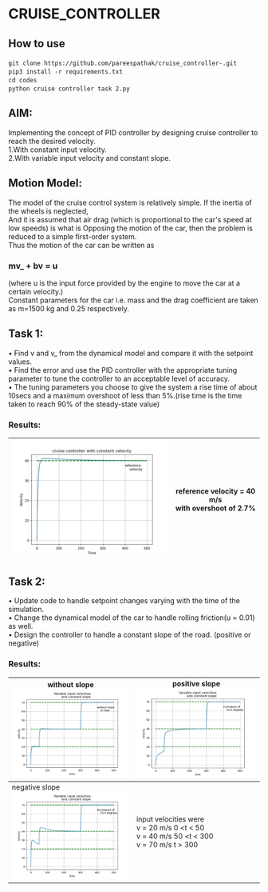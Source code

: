# **CRUISE_CONTROLLER**  
## How to use 
`git clone https://github.com/pareespathak/cruise_controller-.git`  
`pip3 install -r requirements.txt`  
`cd codes`  
`python cruise controller task 2.py`

## AIM:

Implementing the concept of PID controller by designing cruise controller to reach the desired velocity.  
1.With constant input velocity.  
2.With variable input velocity and constant slope.

## Motion Model:  
The model of the cruise control system is relatively simple. If the inertia of the wheels is neglected,  
And it is assumed that air drag (which is proportional to the car's speed at low speeds) is what is
Opposing the motion of the car, then the problem is reduced to a simple first-order system.  
Thus the motion of the car can be written as   
### mv_ + bv = u  
(where u is the input force provided by the engine to move the car at a certain velocity.)  
Constant parameters for the car i.e. mass and the drag coefficient are taken as m=1500 kg and 0.25 respectively.  

## Task 1:  
•	Find v and v_ from the dynamical model and compare it with the setpoint values.  
•	Find the error and use the PID controller with the appropriate tuning parameter to tune the controller to an acceptable level of accuracy.  
•	The tuning parameters you choose to give the system a rise time of about 10secs and a maximum overshoot of less than 5%.(rise time is the time taken to reach 90% of the steady-state value)  
### Results:  
<img src="graphs/cruise_c_basic.jpeg" width="400"> | reference velocity = 40 m/s <br /> with overshoot of 2.7% 
-------------------------------------------------- |-----------------------

## Task 2:  
• Update code to handle setpoint changes varying with the time of the simulation.  
• Change the dynamical model of the car to handle rolling friction(u = 0.01) as well.  
• Design the controller to handle a constant slope of the road. (positive or negative)  
### Results:  
without slope <img src="graphs/task2_without_slope.jpeg" heigth="10"> | positive slope <img src="graphs/task2_with_+slope.jpeg">
--------------------------------------------------------|-----------------------
negative slope <img src="graphs/task2_with_-slope.jpeg">  | input velocities were <br /> v = 20 m/s  0 <t < 50 <br /> v = 40 m/s  50 <t < 300 <br /> v = 70 m/s  t > 300


